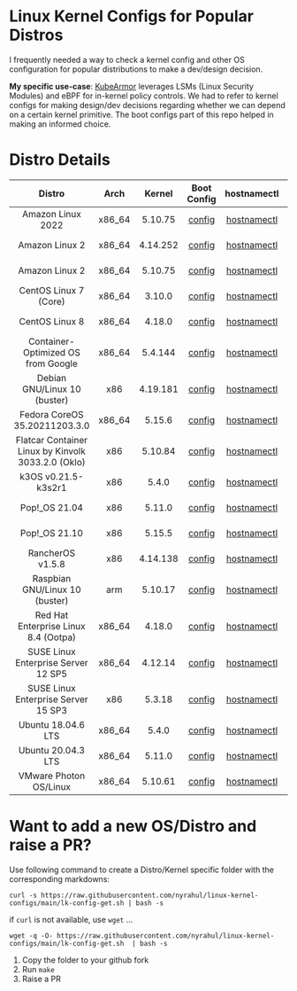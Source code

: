 # Linux Kernel Configs for Popular Distros

I frequently needed a way to check a kernel config and other OS configuration for popular distributions to make a dev/design decision.

**My specific use-case**:
[KubeArmor](https://github.com/kubearmor/kubearmor) leverages LSMs (Linux Security Modules) and eBPF for in-kernel policy controls. We had to refer to kernel configs for making design/dev decisions regarding whether we can depend on a certain kernel primitive. The boot configs part of this repo helped in making an informed choice.

# Distro Details
| Distro | Arch | Kernel | Boot Config | hostnamectl | os-release |
|:------:|:----:|:------:|:-----------:|:-----------:|:----------:|
| Amazon Linux 2022 | x86_64 | 5.10.75 | [config](<./Amazon Linux 2022/5.10.75-82.359.amzn2022.x86_64/bootconfig.md>) | [hostnamectl](<./Amazon Linux 2022/5.10.75-82.359.amzn2022.x86_64/hostnamectl.md>) | [os-release](<./Amazon Linux 2022/5.10.75-82.359.amzn2022.x86_64/os-release.md>) |
| Amazon Linux 2 | x86_64 | 4.14.252 | [config](<./Amazon Linux 2/4.14.252-195.483.amzn2.x86_64/bootconfig.md>) | [hostnamectl](<./Amazon Linux 2/4.14.252-195.483.amzn2.x86_64/hostnamectl.md>) | [os-release](<./Amazon Linux 2/4.14.252-195.483.amzn2.x86_64/os-release.md>) |
| Amazon Linux 2 | x86_64 | 5.10.75 | [config](<./Amazon Linux 2/5.10.75-79.358.amzn2.x86_64/bootconfig.md>) | [hostnamectl](<./Amazon Linux 2/5.10.75-79.358.amzn2.x86_64/hostnamectl.md>) | [os-release](<./Amazon Linux 2/5.10.75-79.358.amzn2.x86_64/os-release.md>) |
| CentOS Linux 7 (Core) | x86_64 | 3.10.0 | [config](<./CentOS Linux 7 (Core)/3.10.0-1127.el7.x86_64/bootconfig.md>) | [hostnamectl](<./CentOS Linux 7 (Core)/3.10.0-1127.el7.x86_64/hostnamectl.md>) | [os-release](<./CentOS Linux 7 (Core)/3.10.0-1127.el7.x86_64/os-release.md>) |
| CentOS Linux 8 | x86_64 | 4.18.0 | [config](<./CentOS Linux 8/4.18.0-240.1.1.el8_3.x86_64/bootconfig.md>) | [hostnamectl](<./CentOS Linux 8/4.18.0-240.1.1.el8_3.x86_64/hostnamectl.md>) | [os-release](<./CentOS Linux 8/4.18.0-240.1.1.el8_3.x86_64/os-release.md>) |
| Container-Optimized OS from Google | x86_64 | 5.4.144 | [config](<./Container-Optimized OS from Google/5.4.144+/bootconfig.md>) | [hostnamectl](<./Container-Optimized OS from Google/5.4.144+/hostnamectl.md>) | [os-release](<./Container-Optimized OS from Google/5.4.144+/os-release.md>) |
| Debian GNU/Linux 10 (buster) | x86 | 4.19.181 | [config](<./Debian GNU_Linux 10 (buster)/4.19.0-16-cloud-amd64/bootconfig.md>) | [hostnamectl](<./Debian GNU_Linux 10 (buster)/4.19.0-16-cloud-amd64/hostnamectl.md>) | [os-release](<./Debian GNU_Linux 10 (buster)/4.19.0-16-cloud-amd64/os-release.md>) |
| Fedora CoreOS 35.20211203.3.0 | x86_64 | 5.15.6 | [config](<./Fedora CoreOS 35.20211203.3.0/5.15.6-200.fc35.x86_64/bootconfig.md>) | [hostnamectl](<./Fedora CoreOS 35.20211203.3.0/5.15.6-200.fc35.x86_64/hostnamectl.md>) | [os-release](<./Fedora CoreOS 35.20211203.3.0/5.15.6-200.fc35.x86_64/os-release.md>) |
| Flatcar Container Linux by Kinvolk 3033.2.0 (Oklo) | x86 | 5.10.84 | [config](<./Flatcar Container Linux by Kinvolk 3033.2.0 (Oklo)/5.10.84-flatcar/bootconfig.md>) | [hostnamectl](<./Flatcar Container Linux by Kinvolk 3033.2.0 (Oklo)/5.10.84-flatcar/hostnamectl.md>) | [os-release](<./Flatcar Container Linux by Kinvolk 3033.2.0 (Oklo)/5.10.84-flatcar/os-release.md>) |
| k3OS v0.21.5-k3s2r1 | x86 | 5.4.0 | [config](<./k3OS v0.21.5-k3s2r1/5.4.0-88-generic/bootconfig.md>) | [hostnamectl](<./k3OS v0.21.5-k3s2r1/5.4.0-88-generic/hostnamectl.md>) | [os-release](<./k3OS v0.21.5-k3s2r1/5.4.0-88-generic/os-release.md>) |
| Pop!_OS 21.04 | x86 | 5.11.0 | [config](<./Pop!_OS 21.04/5.11.0-7633-generic/bootconfig.md>) | [hostnamectl](<./Pop!_OS 21.04/5.11.0-7633-generic/hostnamectl.md>) | [os-release](<./Pop!_OS 21.04/5.11.0-7633-generic/os-release.md>) |
| Pop!_OS 21.10 | x86 | 5.15.5 | [config](<./Pop!_OS 21.10/5.15.5-76051505-generic/bootconfig.md>) | [hostnamectl](<./Pop!_OS 21.10/5.15.5-76051505-generic/hostnamectl.md>) | [os-release](<./Pop!_OS 21.10/5.15.5-76051505-generic/os-release.md>) |
| RancherOS v1.5.8 | x86 | 4.14.138 | [config](<./RancherOS v1.5.8/4.14.138-rancher/bootconfig.md>) | [hostnamectl](<./RancherOS v1.5.8/4.14.138-rancher/hostnamectl.md>) | [os-release](<./RancherOS v1.5.8/4.14.138-rancher/os-release.md>) |
| Raspbian GNU/Linux 10 (buster) | arm | 5.10.17 | [config](<./Raspbian GNU_Linux 10 (buster)/5.10.17-v7l+/bootconfig.md>) | [hostnamectl](<./Raspbian GNU_Linux 10 (buster)/5.10.17-v7l+/hostnamectl.md>) | [os-release](<./Raspbian GNU_Linux 10 (buster)/5.10.17-v7l+/os-release.md>) |
| Red Hat Enterprise Linux 8.4 (Ootpa) | x86_64 | 4.18.0 | [config](<./Red Hat Enterprise Linux 8.4 (Ootpa)/4.18.0-305.el8.x86_64/bootconfig.md>) | [hostnamectl](<./Red Hat Enterprise Linux 8.4 (Ootpa)/4.18.0-305.el8.x86_64/hostnamectl.md>) | [os-release](<./Red Hat Enterprise Linux 8.4 (Ootpa)/4.18.0-305.el8.x86_64/os-release.md>) |
| SUSE Linux Enterprise Server 12 SP5 | x86_64 | 4.12.14 | [config](<./SUSE Linux Enterprise Server 12 SP5/4.12.14-122.54-default/bootconfig.md>) | [hostnamectl](<./SUSE Linux Enterprise Server 12 SP5/4.12.14-122.54-default/hostnamectl.md>) | [os-release](<./SUSE Linux Enterprise Server 12 SP5/4.12.14-122.54-default/os-release.md>) |
| SUSE Linux Enterprise Server 15 SP3 | x86 | 5.3.18 | [config](<./SUSE Linux Enterprise Server 15 SP3/5.3.18-59.24-default/bootconfig.md>) | [hostnamectl](<./SUSE Linux Enterprise Server 15 SP3/5.3.18-59.24-default/hostnamectl.md>) | [os-release](<./SUSE Linux Enterprise Server 15 SP3/5.3.18-59.24-default/os-release.md>) |
| Ubuntu 18.04.6 LTS | x86_64 | 5.4.0 | [config](<./Ubuntu 18.04.6 LTS/5.4.0-1060-aws/bootconfig.md>) | [hostnamectl](<./Ubuntu 18.04.6 LTS/5.4.0-1060-aws/hostnamectl.md>) | [os-release](<./Ubuntu 18.04.6 LTS/5.4.0-1060-aws/os-release.md>) |
| Ubuntu 20.04.3 LTS | x86_64 | 5.11.0 | [config](<./Ubuntu 20.04.3 LTS/5.11.0-1022-aws/bootconfig.md>) | [hostnamectl](<./Ubuntu 20.04.3 LTS/5.11.0-1022-aws/hostnamectl.md>) | [os-release](<./Ubuntu 20.04.3 LTS/5.11.0-1022-aws/os-release.md>) |
| VMware Photon OS/Linux | x86_64 | 5.10.61 | [config](<./VMware Photon OS_Linux/5.10.61-1.ph4/bootconfig.md>) | [hostnamectl](<./VMware Photon OS_Linux/5.10.61-1.ph4/hostnamectl.md>) | [os-release](<./VMware Photon OS_Linux/5.10.61-1.ph4/os-release.md>) |

# Want to add a new OS/Distro and raise a PR?

Use following command to create a Distro/Kernel specific folder with the corresponding markdowns:
```
curl -s https://raw.githubusercontent.com/nyrahul/linux-kernel-configs/main/lk-config-get.sh | bash -s
```
if `curl` is not available, use `wget` ...
```
wget -q -O- https://raw.githubusercontent.com/nyrahul/linux-kernel-configs/main/lk-config-get.sh  | bash -s
```

1. Copy the folder to your github fork
2. Run `make`
3. Raise a PR
